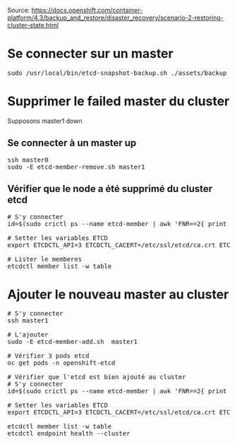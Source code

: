 Source: https://docs.openshift.com/container-platform/4.3/backup_and_restore/disaster_recovery/scenario-2-restoring-cluster-state.html

# Se connecter sur un master
<pre>
sudo /usr/local/bin/etcd-snapshot-backup.sh ./assets/backup
</pre>

# Supprimer le failed master du cluster
Supposons master1 down
## Se connecter à un master up
<pre>
ssh master0
sudo -E etcd-member-remove.sh master1
</pre>

## Vérifier que le node a été supprimé du cluster etcd
<pre>
# S'y connecter
id=$(sudo crictl ps --name etcd-member | awk 'FNR==2{ print $1}') && sudo crictl exec -it $id /bin/sh

# Setter les variables ETCD
export ETCDCTL_API=3 ETCDCTL_CACERT=/etc/ssl/etcd/ca.crt ETCDCTL_CERT=$(find /etc/ssl/ -name *peer*crt) ETCDCTL_KEY=$(find /etc/ssl/ -name *peer*key)

# Lister le memberes
etcdctl member list -w table
</pre>

# Ajouter le nouveau master au cluster
<pre>
# S'y connecter
ssh master1

# L'ajouter
sudo -E etcd-member-add.sh <IP D'UN MEMBRE ETCD EXISTANT> master1

# Vérifier 3 pods etcd
oc get pods -n openshift-etcd

# Vérifier que l'etcd est bien ajouté au cluster
# S'y connecter
id=$(sudo crictl ps --name etcd-member | awk 'FNR==2{ print $1}') && sudo crictl exec -it $id /bin/sh

# Setter les variables ETCD
export ETCDCTL_API=3 ETCDCTL_CACERT=/etc/ssl/etcd/ca.crt ETCDCTL_CERT=$(find /etc/ssl/ -name *peer*crt) ETCDCTL_KEY=$(find /etc/ssl/ -name *peer*key)

etcdctl member list -w table
etcdctl endpoint health --cluster
</pre>
